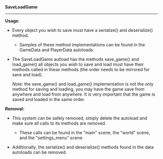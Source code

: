 ****SaveLoadGame****
____________
**Usage**:
	
- Every object you wish to save must have a serialize() and deserialize()
method.

	- Samples of these method implementations can be found in the GameData and
	PlayerData autoloads.

- The SaveLoadGame autload has the methods save_game() and load_game()
all objects you wish to save and load must have their methods called in
these methods (the order needs to be mirrored for save and load).

	*Note:* the save_game() and load_game() implementation is not the only method
	for saving and loading, you may have the game save from anywhere and load
	from anywhere. It is very important that the game is saved and loaded in
	the same order.

**Removal:**

- This system can be safely removed, simply delete the autoload and make 
sure all calls to its methods are removed.

	- These calls can be found in the "main" scene, the "world" scene, and the
	"settings_menu" scene.

- Additionally, the serialize() and deserialize() methods found in the data
autoloads can be removed.
